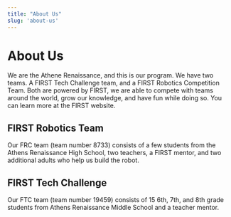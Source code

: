 ```yaml
---
title: "About Us"
slug: 'about-us'
---
```

# About Us

We are the Athene Renaissance, and this is our program. We have two teams. A FIRST Tech Challenge team, and a FIRST Robotics Competition Team. Both are powered by FIRST, we are able to compete with teams around the world, grow our knowledge, and have fun while doing so. You can learn more at the FIRST website.

## FIRST Robotics Team

Our FRC team (team number 8733) consists of a few students from the Athens Renaissance High School, two teachers, a FIRST mentor, and two additional adults who help us build the robot.

## FIRST Tech Challenge

Our FTC team (team number 19459) consists of 15 6th, 7th, and 8th grade students from Athens Renaissance Middle School and a teacher mentor.
